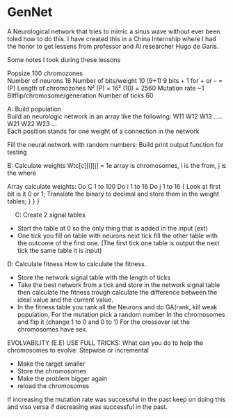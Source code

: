 # GenNet
A Neurological network that tries to mimic a sinus wave without ever been toled how to do this.
I have created this in a China Internship where I had the honor to get lessens from professor and AI researcher Hugo de Garis.

Some notes I took during these lessons



Popsize                     100 chromozones  
Number of neurons           16 
Number of bits/weight       10 (9+1) 9 bits + 1 for + or – =(P)
Length of chromozones       N² (P) = 16² (10) = 2560
Mutation rate               ~1 Bitflip/chromosome/generation
Number of ticks             60

A: Build population 						
Build an neurologic network in an array like the following:
W11	W12	W13	…..	W21	W22	W23	…	
Each position stands for one weight of a connection in the network	
  
Fill the neural network with random numbers:
Build print output function for testing 		
							

B: Calculate weights 
Wtc[c][i][j]  = 1e array is chromosomes, i is the from, j is the where


Array calculate weights:
Do C 1 to 100
	Do  i 1 to 16
	 	Do j  1 to 16
		{
			Look at first bit is it 0 or 1;
			Translate the binary to decimal 
			and store them in the weight
			 tables; 
		}
	}
}


 
 C: Create 2 signal tables
- Start the table at 0 so the only thing that is added in the input (ext)
- One tick you fill on table with neurons next tick fill the other table 
with the outcome of the first one. (The first tick one table is output 
the next tick the same table it is input)


D: Calculate fitness
How to calculate the fitness.
- Store the network signal table with the length of ticks
- Take the best network from a tick and store in the network signal table then calculate the fitness trough calculate the difference between the ideal value and the current value.
- In the fitness table you rank all the Neurons and do GA(rank, kill weak population, 
For the mutation pick a random number 
In the chromosomes and flip it 
(change 1 to 0 and 0 to 1)
For the crossover let the chromosomes have sex.
 
EVOLVABILITY (E.E) USE FULL TRICKS:
What can you do to help the chromosomes to evolve:
Stepwise or incremental
- Make the target smaller
- Store the chromosomes
- Make the problem bigger again
- reload the chromosomes 

If increasing the mutation rate was successful in the past keep on doing this and visa versa if decreasing was successful in the past.
